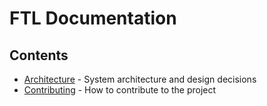 # FTL Documentation

## Contents

- [Architecture](architecture.md) - System architecture and design decisions
- [Contributing](../CONTRIBUTING.md) - How to contribute to the project
